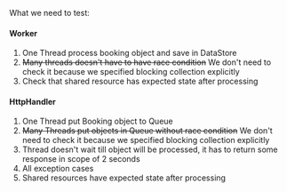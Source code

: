 
What we need to test:

#### Worker
1. One Thread process booking object and save in DataStore
2. ~~Many threads doesn't have to have race condition~~
   We don't need to check it because we specified blocking collection explicitly  
3. Check that shared resource has expected state after processing

#### HttpHandler
1. One Thread put Booking object to Queue
2. ~~Many Threads put objects in Queue without race condition~~
   We don't need to check it because we specified blocking collection explicitly
3. Thread doesn't wait till object will be processed, it has to return some response in scope of 2 seconds
4. All exception cases
5. Shared resources have expected state after processing
